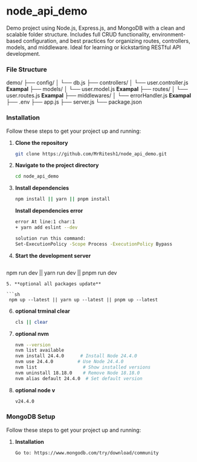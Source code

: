 # node_api_demo
Demo project using Node.js, Express.js, and MongoDB with a clean and scalable folder structure. 
Includes full CRUD functionality, environment-based configuration, and best practices for organizing routes, 
controllers, models, and middleware. Ideal for learning or kickstarting RESTful API development.

### File Structure

demo/
├── config/
│   └── db.js
├── controllers/
│   └── user.controller.js **Exampal**
├── models/
│   └── user.model.js **Exampal**
├── routes/
│   └── user.routes.js **Exampal**
├── middlewares/
│   └── errorHandler.js **Exampal**
├── .env
├── app.js
├── server.js
└── package.json

### Installation

Follow these steps to get your project up and running:

1. **Clone the repository**
   ```sh
   git clone https://github.com/MrRitesh1/node_api_demo.git
   ```
 
2. **Navigate to the project directory**
   ```sh
   cd node_api_demo
   ```
3. **Install dependencies**
   ```sh
   npm install || yarn || pnpm install
   ```

   **Install dependencies error**
   ```sh
   error At line:1 char:1
   + yarn add eslint --dev

   solution run this command:
   Set-ExecutionPolicy -Scope Process -ExecutionPolicy Bypass
   ```
4. **Start the development server**
   ```sh
  npm run dev || yarn run dev || pnpm run dev
   ```
5. **optional all packages update**

   ```sh
    npm up --latest || yarn up --latest || pnpm up --latest
   ```

6. **optional trminal clear**

   ```sh
   cls || clear
   ```

7. **optional nvm**

   ```sh
   nvm --version
   nvm list available
   nvm install 24.4.0      # Install Node 24.4.0
   nvm use 24.4.0         # Use Node 24.4.0
   nvm list                 # Show installed versions
   nvm uninstall 18.18.0    # Remove Node 18.18.0
   nvm alias default 24.4.0  # Set default version
   ```

8. **optional node v**

   ```sh
   v24.4.0
   ```

### MongoDB Setup

Follow these steps to get your project up and running:

1. **Installation**
   ```sh
   Go to: https://www.mongodb.com/try/download/community
   ```